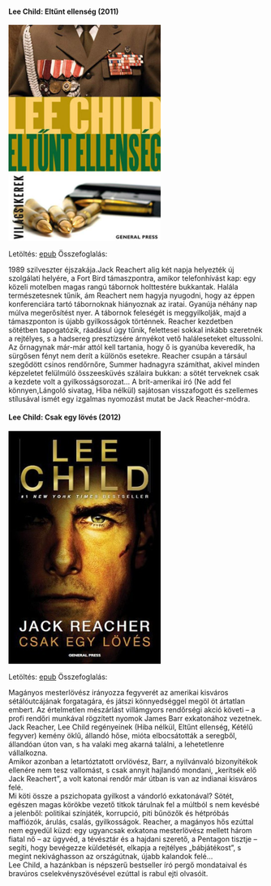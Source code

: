 #### <a name="id_1206">Lee Child: Eltűnt ellenség (2011)</a>
<img src="https://github.com/BercziSandor/calibre_lib/raw/main/Lee%20Child/Eltunt%20ellenseg%20%281206%29/cover.jpg" alt="cover" width="300"/>

Letöltés: [epub](https://github.com/BercziSandor/calibre_lib/raw/main/Lee%20Child/Eltunt%20ellenseg%20%281206%29/Eltunt%20ellenseg%20-%20Lee%20Child.epub)
Összefoglalás:
<div>
<p>1989 ​szilveszter éjszakája.Jack Reachert alig két napja helyezték új szolgálati helyére, a Fort Bird támaszpontra, amikor telefonhívást kap: egy közeli motelben magas rangú tábornok holttestére bukkantak. Halála természetesnek tűnik, ám Reachert nem hagyja nyugodni, hogy az éppen konferenciára tartó tábornoknak hiányoznak az iratai. Gyanúja néhány nap múlva megerősítést nyer. A tábornok feleségét is meggyilkolják, majd a támaszponton is újabb gyilkosságok történnek. Reacher kezdetben sötétben tapogatózik, ráadásul úgy tűnik, felettesei sokkal inkább szeretnék a rejtélyes, s a hadsereg presztízsére árnyékot vető haláleseteket eltussolni. Az őrnagynak már-már attól kell tartania, hogy ő is gyanúba keveredik, ha sürgősen fényt nem derít a különös esetekre. Reacher csupán a társául szegődött csinos rendőrnőre, Summer hadnagyra számíthat, akivel minden képzeletet felülmúló összeesküvés szálaira bukkan: a sötét terveknek csak a kezdete volt a gyilkosságsorozat… A brit-amerikai író (Ne add fel könnyen,Lángoló sivatag, Hiba nélkül) sajátosan visszafogott és szellemes stílusával ismét egy izgalmas nyomozást mutat be Jack Reacher-módra.</p></div>

#### <a name="id_392">Lee Child: Csak egy lövés (2012)</a>
<img src="https://github.com/BercziSandor/calibre_lib/raw/main/Lee%20Child/Csak%20egy%20loves%20%28392%29/cover.jpg" alt="cover" width="300"/>

Letöltés: [epub](https://github.com/BercziSandor/calibre_lib/raw/main/Lee%20Child/Csak%20egy%20loves%20%28392%29/Csak%20egy%20loves%20-%20Lee%20Child.epub)
Összefoglalás:
<div>
<p>Magányos ​mesterlövész irányozza fegyverét az amerikai kisváros sétálóutcájának forgatagára, és játszi könnyedséggel megöl öt ártatlan embert. Az értelmetlen mészárlást villámgyors rendőrségi akció követi – a profi rendőri munkával rögzített nyomok James Barr exkatonához vezetnek.<br>Jack Reacher, Lee Child regényeinek (Hiba nélkül, Eltűnt ellenség, Kétélű fegyver) kemény öklű, állandó hőse, mióta elbocsátották a seregből, állandóan úton van, s ha valaki meg akarná találni, a lehetetlenre vállalkozna.<br>Amikor azonban a letartóztatott orvlövész, Barr, a nyilvánvaló bizonyítékok ellenére nem tesz vallomást, s csak annyit hajlandó mondani, „kerítsék elő Jack Reachert”, a volt katonai rendőr már útban is van az indianai kisváros felé.<br>Mi köti össze a pszichopata gyilkost a vándorló exkatonával? Sötét, egészen magas körökbe vezető titkok tárulnak fel a múltból s nem kevésbé a jelenből: politikai színjáték, korrupció, piti bűnözők és hétpróbás maffiózók, árulás, csalás, gyilkosságok. Reacher, a magányos hős ezúttal nem egyedül küzd: egy ugyancsak exkatona mesterlövész mellett három fiatal nő – az ügyvéd, a tévésztár és a hajdani szerető, a Pentagon tisztje – segíti, hogy bevégezze küldetését, elkapja a rejtélyes „bábjátékost”, s megint nekivághasson az országútnak, újabb kalandok felé…<br>Lee Child, a hazánkban is népszerű bestseller író pergő mondataival és bravúros cselekvényszövésével ezúttal is rabul ejti olvasóit.</p></div>

